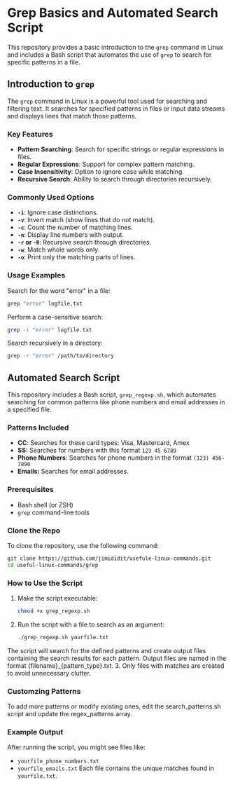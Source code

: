 # Grep Basics and Automated Search Script

This repository provides a basic introduction to the `grep` command in Linux and includes a Bash script that automates the use of `grep` to search for specific patterns in a file.

## Introduction to `grep`

The `grep` command in Linux is a powerful tool used for searching and filtering text. It searches for specified patterns in files or input data streams and displays lines that match those patterns.

### Key Features

- **Pattern Searching**: Search for specific strings or regular expressions in files.
- **Regular Expressions**: Support for complex pattern matching.
- **Case Insensitivity**: Option to ignore case while matching.
- **Recursive Search**: Ability to search through directories recursively.

### Commonly Used Options

- **`-i`**: Ignore case distinctions.
- **`-v`**: Invert match (show lines that do not match).
- **`-c`**: Count the number of matching lines.
- **`-n`**: Display line numbers with output.
- **`-r` or `-R`**: Recursive search through directories.
- **`-w`**: Match whole words only.
- **`-o`**: Print only the matching parts of lines.

### Usage Examples

Search for the word "error" in a file:

```bash
grep "error" logfile.txt
```

Perform a case-sensitive search:

```bash
grep -i "error" logfile.txt
```

Search recursively in a directory:

```bash
grep -r "error" /path/to/directory
```

## Automated Search Script

This repository includes a Bash script, `grep_regexp.sh`, which automates searching for common patterns like phone numbers and email addresses in a specified file.

### Patterns Included

- **CC**: Searches for these card types: Visa, Mastercard, Amex
- **SS:** Searches for numbers with this format `123 45 6789`
- **Phone Numbers**: Searches for phone numbers in the format `(123) 456-7890`
- **Emails:** Searches for email addresses.

### Prerequisites

- Bash shell (or ZSH)
- `grep` command-line tools

### Clone the Repo

To clone the repository, use the following command:

```bash
git clone https://github.com/jimididit/usefule-linux-commands.git
cd useful-linux-commands/grep
```

### How to Use the Script

1. Make the script executable:

   ```bash
   chmod +x grep_regexp.sh
   ```

2. Run the script with a file to search as an argument:

   ```bash
   ./grep_regexp.sh yourfile.txt
   ```

  The script will search for the defined patterns and create output files containing the search results for each pattern. Output files are named in the format {filename}_{pattern_type}.txt.
3. Only files with matches are created to avoid unnecessary clutter.

### Customzing Patterns

To add more patterns or modify existing ones, edit the search_patterns.sh script and update the regex_patterns array.

### Example Output

After running the script, you might see files like:

- `yourfile_phone_numbers.txt`
- `yourfile_emails.txt`
Each file contains the unique matches found in `yourfile.txt`.
